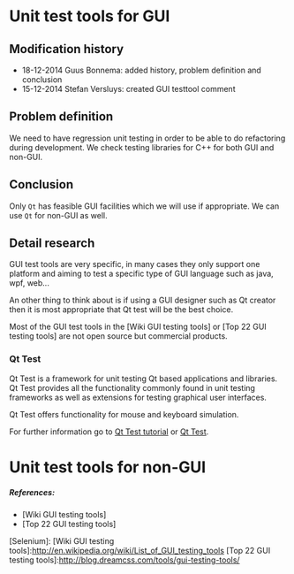 # Unit test tools for GUI

## Modification history


* 18-12-2014 Guus Bonnema: added history, problem definition and conclusion
* 15-12-2014 Stefan Versluys: created GUI testtool comment

## Problem definition

We need to have regression unit testing in order to be able to do
refactoring during development. We check testing libraries for C++
for both GUI and non-GUI.

## Conclusion

Only `Qt` has feasible GUI facilities which we will use if appropriate.
We can use `Qt` for non-GUI as well.

## Detail research

GUI test tools are very specific, in many cases they only
support one platform and aiming to test a specific type of
GUI language  such as java, wpf, web...

An other thing to think about is if using a GUI designer
such as Qt creator then it is most appropriate that Qt test
will be the best choice.

Most of the GUI test tools in the [Wiki GUI testing tools] or 
[Top 22 GUI testing tools] are not open source but commercial
products.

### Qt Test

Qt Test is a framework for unit testing Qt based applications and libraries. Qt Test provides all the functionality commonly found in unit testing frameworks as well as extensions for testing graphical user interfaces.

Qt Test offers functionality for mouse and keyboard simulation.

For further information go to [Qt Test tutorial] or [Qt Test].


# Unit test tools for non-GUI


##### References:
* [Wiki GUI testing tools]
* [Top 22 GUI testing tools]

[Qt Test]:https://qt-project.org/doc/qt-5-snapshot/qtest-overview.html
[Qt Test tutorial]:http://doc.qt.io/qt-5/qtest-tutorial.html
[Selenium]:
[Wiki GUI testing tools]:http://en.wikipedia.org/wiki/List_of_GUI_testing_tools
[Top 22 GUI testing tools]:http://blog.dreamcss.com/tools/gui-testing-tools/
